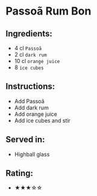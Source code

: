 # Passoã Rum Bon

## Ingredients:
- 4 cl `Passoã`
- 2 cl `dark rum`
- 10 cl `orange juice`
- 8 `ice cubes`

## Instructions:
- Add Passoã
- Add dark rum
- Add orange juice
- Add ice cubes and stir

## Served in:
- Highball glass

## Rating:
- ★★★☆☆